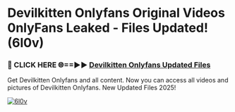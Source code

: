 # Devilkitten Onlyfans Original Videos 0nlyFans Leaked - Files Updated! (6l0v)

<h3>🔴 CLICK HERE 🌐==►► <a href="https://tinyurl.com/ehrbuxhb" rel="nofollow">Devilkitten Onlyfans Updated Files</a></h3>

Get Devilkitten Onlyfans and all content. Now you can access all videos and pictures of Devilkitten Onlyfans. New Updated Files 2025!

[![6l0v](https://i.imgur.com/lVYEuWS.gif)](https://tinyurl.com/ehrbuxhb)
